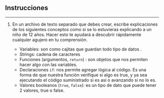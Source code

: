 ## Instrucciones
---
1. En un archivo de texto separado que debes crear, escribe explicaciones de los siguientes conceptos como si se lo estuvieras explicando a un niño de 12 años. Hacer esto te ayudará a descubrir rápidamente cualquier agujero en tu comprensión.

	* Variables: son como cajitas que guardan todo tipo de datos . 
	* Strings: cadena de caracteres 
	* Funciones (argumentos, `return`) : son objetos que nos permiten hacer algo con las variables. 
	* Declaraciones `if`: nos permite agregar lógica al código. Es una forma de que nuestra función verifique si algo es true, y ya sea ejecutando el código suministrado si es así o avanzando si no lo es. 
	* Valores booleanos (`true`, `false`): es un tipo de dato que puede tener 2 valores, true o false. 